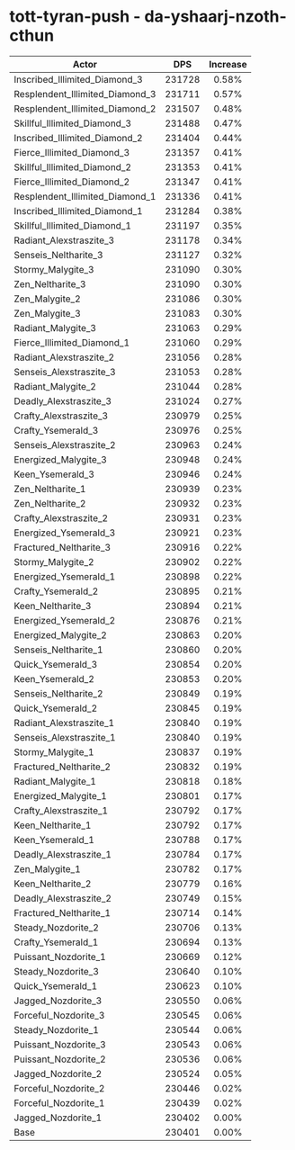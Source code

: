 # tott-tyran-push - da-yshaarj-nzoth-cthun
| Actor | DPS | Increase |
|---|:---:|:---:|
|Inscribed_Illimited_Diamond_3|231728|0.58%|
|Resplendent_Illimited_Diamond_3|231711|0.57%|
|Resplendent_Illimited_Diamond_2|231507|0.48%|
|Skillful_Illimited_Diamond_3|231488|0.47%|
|Inscribed_Illimited_Diamond_2|231404|0.44%|
|Fierce_Illimited_Diamond_3|231357|0.41%|
|Skillful_Illimited_Diamond_2|231353|0.41%|
|Fierce_Illimited_Diamond_2|231347|0.41%|
|Resplendent_Illimited_Diamond_1|231336|0.41%|
|Inscribed_Illimited_Diamond_1|231284|0.38%|
|Skillful_Illimited_Diamond_1|231197|0.35%|
|Radiant_Alexstraszite_3|231178|0.34%|
|Senseis_Neltharite_3|231127|0.32%|
|Stormy_Malygite_3|231090|0.30%|
|Zen_Neltharite_3|231090|0.30%|
|Zen_Malygite_2|231086|0.30%|
|Zen_Malygite_3|231083|0.30%|
|Radiant_Malygite_3|231063|0.29%|
|Fierce_Illimited_Diamond_1|231060|0.29%|
|Radiant_Alexstraszite_2|231056|0.28%|
|Senseis_Alexstraszite_3|231053|0.28%|
|Radiant_Malygite_2|231044|0.28%|
|Deadly_Alexstraszite_3|231024|0.27%|
|Crafty_Alexstraszite_3|230979|0.25%|
|Crafty_Ysemerald_3|230976|0.25%|
|Senseis_Alexstraszite_2|230963|0.24%|
|Energized_Malygite_3|230948|0.24%|
|Keen_Ysemerald_3|230946|0.24%|
|Zen_Neltharite_1|230939|0.23%|
|Zen_Neltharite_2|230932|0.23%|
|Crafty_Alexstraszite_2|230931|0.23%|
|Energized_Ysemerald_3|230921|0.23%|
|Fractured_Neltharite_3|230916|0.22%|
|Stormy_Malygite_2|230902|0.22%|
|Energized_Ysemerald_1|230898|0.22%|
|Crafty_Ysemerald_2|230895|0.21%|
|Keen_Neltharite_3|230894|0.21%|
|Energized_Ysemerald_2|230876|0.21%|
|Energized_Malygite_2|230863|0.20%|
|Senseis_Neltharite_1|230860|0.20%|
|Quick_Ysemerald_3|230854|0.20%|
|Keen_Ysemerald_2|230853|0.20%|
|Senseis_Neltharite_2|230849|0.19%|
|Quick_Ysemerald_2|230845|0.19%|
|Radiant_Alexstraszite_1|230840|0.19%|
|Senseis_Alexstraszite_1|230840|0.19%|
|Stormy_Malygite_1|230837|0.19%|
|Fractured_Neltharite_2|230832|0.19%|
|Radiant_Malygite_1|230818|0.18%|
|Energized_Malygite_1|230801|0.17%|
|Crafty_Alexstraszite_1|230792|0.17%|
|Keen_Neltharite_1|230792|0.17%|
|Keen_Ysemerald_1|230788|0.17%|
|Deadly_Alexstraszite_1|230784|0.17%|
|Zen_Malygite_1|230782|0.17%|
|Keen_Neltharite_2|230779|0.16%|
|Deadly_Alexstraszite_2|230749|0.15%|
|Fractured_Neltharite_1|230714|0.14%|
|Steady_Nozdorite_2|230706|0.13%|
|Crafty_Ysemerald_1|230694|0.13%|
|Puissant_Nozdorite_1|230669|0.12%|
|Steady_Nozdorite_3|230640|0.10%|
|Quick_Ysemerald_1|230623|0.10%|
|Jagged_Nozdorite_3|230550|0.06%|
|Forceful_Nozdorite_3|230545|0.06%|
|Steady_Nozdorite_1|230544|0.06%|
|Puissant_Nozdorite_3|230543|0.06%|
|Puissant_Nozdorite_2|230536|0.06%|
|Jagged_Nozdorite_2|230524|0.05%|
|Forceful_Nozdorite_2|230446|0.02%|
|Forceful_Nozdorite_1|230439|0.02%|
|Jagged_Nozdorite_1|230402|0.00%|
|Base|230401|0.00%|
